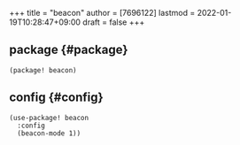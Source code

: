 +++
title = "beacon"
author = [7696122]
lastmod = 2022-01-19T10:28:47+09:00
draft = false
+++

## package {#package}

```elisp
(package! beacon)
```


## config {#config}

```elisp
(use-package! beacon
  :config
  (beacon-mode 1))
```
